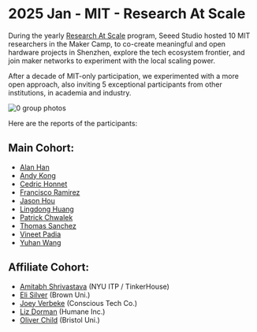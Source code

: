 # 2025 Jan - MIT - Research At Scale

During the yearly [Research At Scale](https://www.media.mit.edu/posts/research-at-scale) program, Seeed Studio hosted 10 MIT researchers in the Maker Camp, to co-create meaningful and open hardware projects in Shenzhen, explore the tech ecosystem frontier, and join maker networks to experiment with the local scaling power.

After a decade of MIT-only participation, we experimented with a more open approach, also inviting 5 exceptional participants from other institutions, in academia and industry.

![0 group photos](https://github.com/user-attachments/assets/5362d43d-85de-432c-ac26-512f0175ca06)

Here are the reports of the participants:

## Main Cohort:

- [Alan Han](https://seeed-studio.github.io/MakerCamp/2025-01-MIT/Alan)
- [Andy Kong](https://seeed-studio.github.io/MakerCamp/2025-01-MIT/Andy)
- [Cedric Honnet](https://seeed-studio.github.io/MakerCamp/2025-01-MIT/Cedric)
- [Francisco Ramirez](https://seeed-studio.github.io/MakerCamp/2025-01-MIT/Francisco)
- [Jason Hou](https://seeed-studio.github.io/MakerCamp/2025-01-MIT/Jason)
- [Lingdong Huang](https://seeed-studio.github.io/MakerCamp/2025-01-MIT/Lingdong)
- [Patrick Chwalek](https://seeed-studio.github.io/MakerCamp/2025-01-MIT/Patrick)
- [Thomas Sanchez](https://seeed-studio.github.io/MakerCamp/2025-01-MIT/Thomas)
- [Vineet Padia](https://seeed-studio.github.io/MakerCamp/2025-01-MIT/Vineet)
- [Yuhan Wang](https://seeed-studio.github.io/MakerCamp/2025-01-MIT/Yuhan)

## Affiliate Cohort:

- [Amitabh Shrivastava](https://seeed-studio.github.io/MakerCamp/2025-01-MIT/affiliates/Amitabh) (NYU ITP / TinkerHouse)
- [Eli Silver](https://seeed-studio.github.io/MakerCamp/2025-01-MIT/affiliates/Eli) (Brown Uni.)
- [Joey Verbeke](https://seeed-studio.github.io/MakerCamp/2025-01-MIT/affiliates/Joey) (Conscious Tech Co.)
- [Liz Dorman](https://seeed-studio.github.io/MakerCamp/2025-01-MIT/affiliates/Liz) (Humane Inc.)
- [Oliver Child](https://seeed-studio.github.io/MakerCamp/2025-01-MIT/affiliates/Oliver) (Bristol Uni.)

